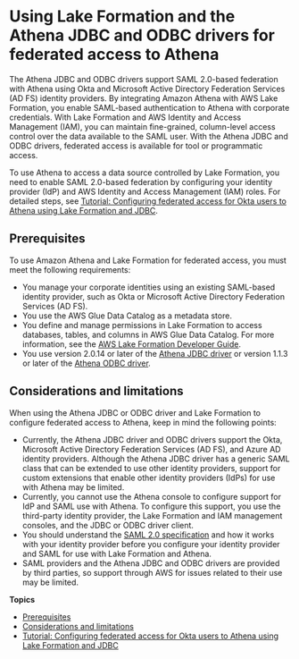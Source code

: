 # Using Lake Formation and the Athena JDBC and ODBC drivers for federated access to Athena<a name="security-athena-lake-formation-jdbc"></a>

The Athena JDBC and ODBC drivers support SAML 2\.0\-based federation with Athena using Okta and Microsoft Active Directory Federation Services \(AD FS\) identity providers\. By integrating Amazon Athena with AWS Lake Formation, you enable SAML\-based authentication to Athena with corporate credentials\. With Lake Formation and AWS Identity and Access Management \(IAM\), you can maintain fine\-grained, column\-level access control over the data available to the SAML user\. With the Athena JDBC and ODBC drivers, federated access is available for tool or programmatic access\.

To use Athena to access a data source controlled by Lake Formation, you need to enable SAML 2\.0\-based federation by configuring your identity provider \(IdP\) and AWS Identity and Access Management \(IAM\) roles\. For detailed steps, see [Tutorial: Configuring federated access for Okta users to Athena using Lake Formation and JDBC](security-athena-lake-formation-jdbc-okta-tutorial.md)\.

## Prerequisites<a name="security-athena-lake-formation-jdbc-prerequisites"></a>

To use Amazon Athena and Lake Formation for federated access, you must meet the following requirements:
+ You manage your corporate identities using an existing SAML\-based identity provider, such as Okta or Microsoft Active Directory Federation Services \(AD FS\)\.
+ You use the AWS Glue Data Catalog as a metadata store\.
+ You define and manage permissions in Lake Formation to access databases, tables, and columns in AWS Glue Data Catalog\. For more information, see the [AWS Lake Formation Developer Guide](https://docs.aws.amazon.com/lake-formation/latest/dg/)\.
+ You use version 2\.0\.14 or later of the [Athena JDBC driver](https://docs.aws.amazon.com/athena/latest/ug/connect-with-jdbc.html) or version 1\.1\.3 or later of the [Athena ODBC driver](connect-with-odbc.md)\.

## Considerations and limitations<a name="security-athena-lake-formation-jdbc-considerations-and-limitations"></a>

When using the Athena JDBC or ODBC driver and Lake Formation to configure federated access to Athena, keep in mind the following points:
+ Currently, the Athena JDBC driver and ODBC drivers support the Okta, Microsoft Active Directory Federation Services \(AD FS\), and Azure AD identity providers\. Although the Athena JDBC driver has a generic SAML class that can be extended to use other identity providers, support for custom extensions that enable other identity providers \(IdPs\) for use with Athena may be limited\.
+ Currently, you cannot use the Athena console to configure support for IdP and SAML use with Athena\. To configure this support, you use the third\-party identity provider, the Lake Formation and IAM management consoles, and the JDBC or ODBC driver client\.
+ You should understand the [SAML 2\.0 specification](https://www.oasis-open.org/standards#samlv2.0) and how it works with your identity provider before you configure your identity provider and SAML for use with Lake Formation and Athena\.
+ SAML providers and the Athena JDBC and ODBC drivers are provided by third parties, so support through AWS for issues related to their use may be limited\.

**Topics**
+ [Prerequisites](#security-athena-lake-formation-jdbc-prerequisites)
+ [Considerations and limitations](#security-athena-lake-formation-jdbc-considerations-and-limitations)
+ [Tutorial: Configuring federated access for Okta users to Athena using Lake Formation and JDBC](security-athena-lake-formation-jdbc-okta-tutorial.md)